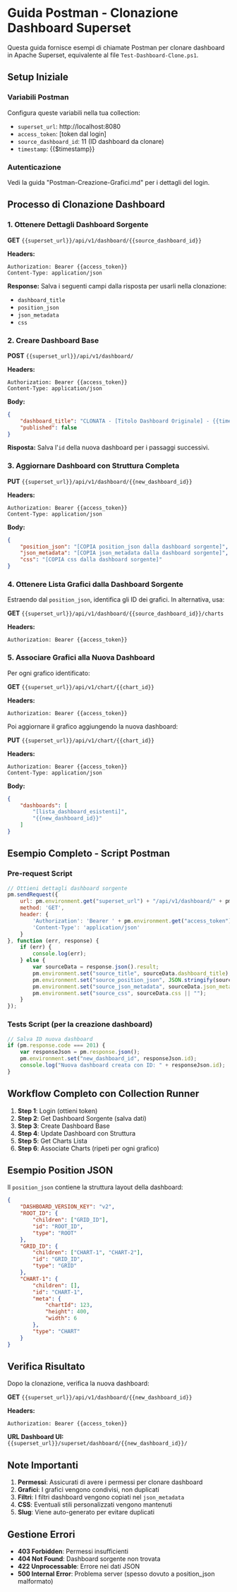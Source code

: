 # Guida Postman - Clonazione Dashboard Superset

Questa guida fornisce esempi di chiamate Postman per clonare dashboard in Apache Superset, equivalente al file `Test-Dashboard-Clone.ps1`.

## Setup Iniziale

### Variabili Postman
Configura queste variabili nella tua collection:
- `superset_url`: http://localhost:8080
- `access_token`: [token dal login]
- `source_dashboard_id`: 11 (ID dashboard da clonare)
- `timestamp`: {{$timestamp}}

### Autenticazione
Vedi la guida "Postman-Creazione-Grafici.md" per i dettagli del login.

## Processo di Clonazione Dashboard

### 1. Ottenere Dettagli Dashboard Sorgente

**GET** `{{superset_url}}/api/v1/dashboard/{{source_dashboard_id}}`

**Headers:**
```
Authorization: Bearer {{access_token}}
Content-Type: application/json
```

**Response:**
Salva i seguenti campi dalla risposta per usarli nella clonazione:
- `dashboard_title`
- `position_json`
- `json_metadata`
- `css`

### 2. Creare Dashboard Base

**POST** `{{superset_url}}/api/v1/dashboard/`

**Headers:**
```
Authorization: Bearer {{access_token}}
Content-Type: application/json
```

**Body:**
```json
{
    "dashboard_title": "CLONATA - [Titolo Dashboard Originale] - {{timestamp}}",
    "published": false
}
```

**Risposta:**
Salva l'`id` della nuova dashboard per i passaggi successivi.

### 3. Aggiornare Dashboard con Struttura Completa

**PUT** `{{superset_url}}/api/v1/dashboard/{{new_dashboard_id}}`

**Headers:**
```
Authorization: Bearer {{access_token}}
Content-Type: application/json
```

**Body:**
```json
{
    "position_json": "[COPIA position_json dalla dashboard sorgente]",
    "json_metadata": "[COPIA json_metadata dalla dashboard sorgente]",
    "css": "[COPIA css dalla dashboard sorgente]"
}
```

### 4. Ottenere Lista Grafici dalla Dashboard Sorgente

Estraendo dal `position_json`, identifica gli ID dei grafici. In alternativa, usa:

**GET** `{{superset_url}}/api/v1/dashboard/{{source_dashboard_id}}/charts`

**Headers:**
```
Authorization: Bearer {{access_token}}
```

### 5. Associare Grafici alla Nuova Dashboard

Per ogni grafico identificato:

**GET** `{{superset_url}}/api/v1/chart/{{chart_id}}`

**Headers:**
```
Authorization: Bearer {{access_token}}
```

Poi aggiornare il grafico aggiungendo la nuova dashboard:

**PUT** `{{superset_url}}/api/v1/chart/{{chart_id}}`

**Headers:**
```
Authorization: Bearer {{access_token}}
Content-Type: application/json
```

**Body:**
```json
{
    "dashboards": [
        "[lista_dashboard_esistenti]",
        "{{new_dashboard_id}}"
    ]
}
```

## Esempio Completo - Script Postman

### Pre-request Script
```javascript
// Ottieni dettagli dashboard sorgente
pm.sendRequest({
    url: pm.environment.get("superset_url") + "/api/v1/dashboard/" + pm.environment.get("source_dashboard_id"),
    method: 'GET',
    header: {
        'Authorization': 'Bearer ' + pm.environment.get("access_token"),
        'Content-Type': 'application/json'
    }
}, function (err, response) {
    if (err) {
        console.log(err);
    } else {
        var sourceData = response.json().result;
        pm.environment.set("source_title", sourceData.dashboard_title);
        pm.environment.set("source_position_json", JSON.stringify(sourceData.position_json));
        pm.environment.set("source_json_metadata", sourceData.json_metadata || "{}");
        pm.environment.set("source_css", sourceData.css || "");
    }
});
```

### Tests Script (per la creazione dashboard)
```javascript
// Salva ID nuova dashboard
if (pm.response.code === 201) {
    var responseJson = pm.response.json();
    pm.environment.set("new_dashboard_id", responseJson.id);
    console.log("Nuova dashboard creata con ID: " + responseJson.id);
}
```

## Workflow Completo con Collection Runner

1. **Step 1**: Login (ottieni token)
2. **Step 2**: Get Dashboard Sorgente (salva dati)
3. **Step 3**: Create Dashboard Base
4. **Step 4**: Update Dashboard con Struttura
5. **Step 5**: Get Charts Lista
6. **Step 6**: Associate Charts (ripeti per ogni grafico)

## Esempio Position JSON

Il `position_json` contiene la struttura layout della dashboard:

```json
{
    "DASHBOARD_VERSION_KEY": "v2",
    "ROOT_ID": {
        "children": ["GRID_ID"],
        "id": "ROOT_ID",
        "type": "ROOT"
    },
    "GRID_ID": {
        "children": ["CHART-1", "CHART-2"],
        "id": "GRID_ID",
        "type": "GRID"
    },
    "CHART-1": {
        "children": [],
        "id": "CHART-1",
        "meta": {
            "chartId": 123,
            "height": 400,
            "width": 6
        },
        "type": "CHART"
    }
}
```

## Verifica Risultato

Dopo la clonazione, verifica la nuova dashboard:

**GET** `{{superset_url}}/api/v1/dashboard/{{new_dashboard_id}}`

**Headers:**
```
Authorization: Bearer {{access_token}}
```

**URL Dashboard UI:**
`{{superset_url}}/superset/dashboard/{{new_dashboard_id}}/`

## Note Importanti

1. **Permessi**: Assicurati di avere i permessi per clonare dashboard
2. **Grafici**: I grafici vengono condivisi, non duplicati
3. **Filtri**: I filtri dashboard vengono copiati nel `json_metadata`
4. **CSS**: Eventuali stili personalizzati vengono mantenuti
5. **Slug**: Viene auto-generato per evitare duplicati

## Gestione Errori

- **403 Forbidden**: Permessi insufficienti
- **404 Not Found**: Dashboard sorgente non trovata
- **422 Unprocessable**: Errore nei dati JSON
- **500 Internal Error**: Problema server (spesso dovuto a position_json malformato)